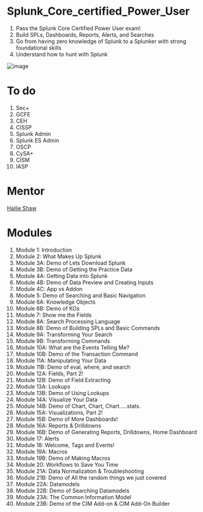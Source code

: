 # Splunk_Core_certified_Power_User

1. Pass the Splunk Core Certified Power User exam!
2. Build SPLs, Dashboards, Reports, Alerts, and Searches
3. Go from having zero knowledge of Splunk to a Splunker with strong foundational skills
4. Understand how to hunt with Splunk

![image](https://user-images.githubusercontent.com/50432725/158341089-3aa28673-452b-4674-999e-d0ee21b636bb.png)

# To do
1. Sec+
2. GCFE
3. CEH
4. CISSP
5. Splunk Admin
6. Splunk ES Admin
7. OSCP
8. CySA+
9. CISM
10. IASP

# Mentor 
[Hailie Shaw](https://www.linkedin.com/in/hailie-shaw-098b561a7/details/certifications/)

# Modules
1. Module 1: Introduction
2. Module 2: What Makes Up Splunk
3. Module 3A: Demo of Lets Download Splunk
4. Module 3B: Demo of Getting the Practice Data
5. Module 4A: Getting Data into Splunk
6. Module 4B: Demo of Data Preview and Creating Inputs
7. Module 4C: App vs Addon
8. Module 5: Demo of Searching and Basic Navigation
9. Module 6A: Knowledge Objects
10. Module 6B: Demo of KOs
11. Module 7: Show me the Fields
12. Module 8A: Search Processing Language
13. Module 8B: Demo of Building SPLs and Basic Commands
14. Module 9A: Transforming Your Search
15. Module 9B: Transforming Commands
16. Module 10A: What are the Events Telling Me?
17. Module 10B: Demo of the Transaction Command
18. Module 11A: Manipulating Your Data
19. Module 11B: Demo of eval, where, and search
20. Module 12A: Fields, Part 2!
21. Module 12B: Demo of Field Extracting
22. Module 13A: Lookups
23. Module 13B: Demo of Using Lookups
24. Module 14A: Visualize Your Data
25. Module 14B: Demo of Chart, Chart, Chart.....stats.
26. Module 15A: Visualizations, Part 2!
27. Module 15B: Demo of More Dashboards!
28. Module 16A: Reports & Drilldowns
29. Module 16B: Demo of Generating Reports, Drilldowns, Home Dashboard
30. Module 17: Alerts
31. Module 18: Welcome, Tags and Events!
32. Module 19A: Macros
33. Module 19B: Demo of Making Macros
34. Module 20: Workflows to Save You Time
35. Module 21A: Data Normalization & Troubleshooting
36. Module 21B: Demo of All the random things we just covered
37. Module 22A: Datamodels
38. Module 22B: Demo of Searching Datamodels
39. Module 23A: The Common Information Model
40. Module 23B: Demo of the CIM Add-on & CIM Add-On Builder
